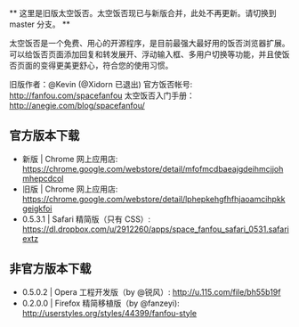 ** 这里是旧版太空饭否。太空饭否现已与新版合并，此处不再更新。请切换到 master 分支。 **

太空饭否是一个免费、用心的开源程序，是目前最强大最好用的饭否浏览器扩展。可以给饭否页面添加回复和转发展开、浮动输入框、多用户切换等功能，并且使饭否页面的变得更美更舒心，符合您的使用习惯。

旧版作者：@Kevin (@Xidorn 已退出)
官方饭否帐号: http://fanfou.com/spacefanfou
太空饭否入门手册：http://anegie.com/blog/spacefanfou/

## 官方版本下载
* 新版 | Chrome 网上应用店: https://chrome.google.com/webstore/detail/mfofmcdbaeajgdeihmcjjohmhepcdcol
* 旧版 | Chrome 网上应用店: https://chrome.google.com/webstore/detail/lphepkehgfhfhjaoamcihpkkgeigkfoi
* 0.5.3.1 | Safari 精简版（只有 CSS）: https://dl.dropbox.com/u/2912260/apps/space_fanfou_safari_0531.safariextz

## 非官方版本下载
* 0.5.0.2 | Opera 工程开发版（by @锐风）: http://u.115.com/file/bh55b19f
* 0.2.0.0 | Firefox 精简移植版（by @fanzeyi): http://userstyles.org/styles/44399/fanfou-style
